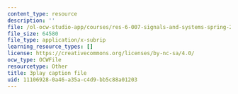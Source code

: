 ```yaml
---
content_type: resource
description: ''
file: /ol-ocw-studio-app/courses/res-6-007-signals-and-systems-spring-2011/111069280a46a35ac4d9bb5c88a01203_mC3TiBJiCsY.srt
file_size: 64580
file_type: application/x-subrip
learning_resource_types: []
license: https://creativecommons.org/licenses/by-nc-sa/4.0/
ocw_type: OCWFile
resourcetype: Other
title: 3play caption file
uid: 11106928-0a46-a35a-c4d9-bb5c88a01203
---
```

